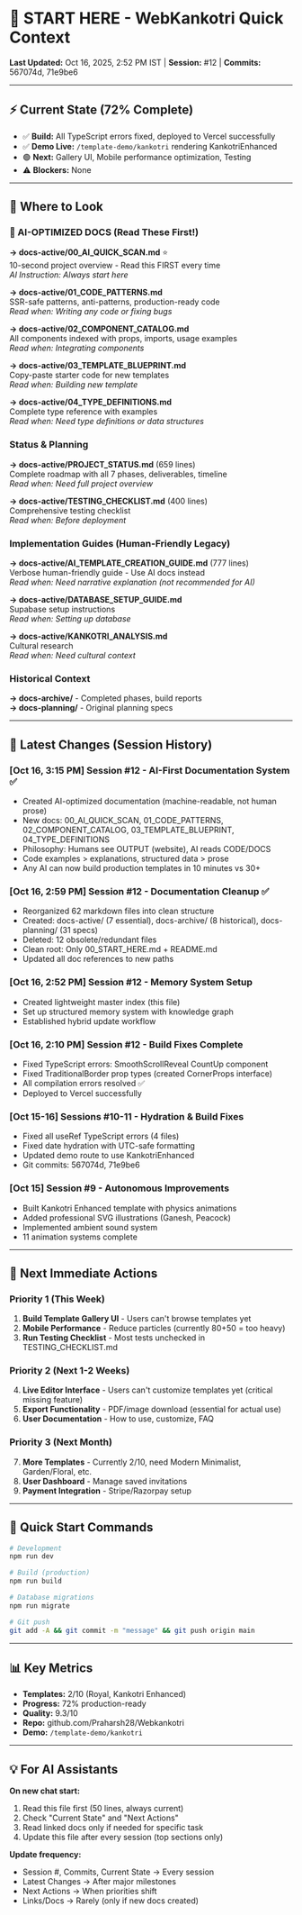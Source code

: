 # 👋 START HERE - WebKankotri Quick Context

**Last Updated:** Oct 16, 2025, 2:52 PM IST | **Session:** #12 | **Commits:** 567074d, 71e9be6

---

## ⚡ Current State (72% Complete)

- ✅ **Build:** All TypeScript errors fixed, deployed to Vercel successfully
- ✅ **Demo Live:** `/template-demo/kankotri` rendering KankotriEnhanced
- 🟢 **Next:** Gallery UI, Mobile performance optimization, Testing
- ⚠️ **Blockers:** None

---

## 📂 Where to Look

### 🤖 AI-OPTIMIZED DOCS (Read These First!)
**→ docs-active/00_AI_QUICK_SCAN.md** ⭐  
10-second project overview - Read this FIRST every time  
*AI Instruction: Always start here*

**→ docs-active/01_CODE_PATTERNS.md**  
SSR-safe patterns, anti-patterns, production-ready code  
*Read when: Writing any code or fixing bugs*

**→ docs-active/02_COMPONENT_CATALOG.md**  
All components indexed with props, imports, usage examples  
*Read when: Integrating components*

**→ docs-active/03_TEMPLATE_BLUEPRINT.md**  
Copy-paste starter code for new templates  
*Read when: Building new template*

**→ docs-active/04_TYPE_DEFINITIONS.md**  
Complete type reference with examples  
*Read when: Need type definitions or data structures*

### Status & Planning
**→ docs-active/PROJECT_STATUS.md** (659 lines)  
Complete roadmap with all 7 phases, deliverables, timeline  
*Read when: Need full project overview*

**→ docs-active/TESTING_CHECKLIST.md** (400 lines)  
Comprehensive testing checklist  
*Read when: Before deployment*

### Implementation Guides (Human-Friendly Legacy)
**→ docs-active/AI_TEMPLATE_CREATION_GUIDE.md** (777 lines)  
Verbose human-friendly guide - Use AI docs instead  
*Read when: Need narrative explanation (not recommended for AI)*

**→ docs-active/DATABASE_SETUP_GUIDE.md**  
Supabase setup instructions  
*Read when: Setting up database*

**→ docs-active/KANKOTRI_ANALYSIS.md**  
Cultural research  
*Read when: Need cultural context*

### Historical Context
**→ docs-archive/** - Completed phases, build reports  
**→ docs-planning/** - Original planning specs

---

## 📝 Latest Changes (Session History)

### [Oct 16, 3:15 PM] Session #12 - AI-First Documentation System ✅
- Created AI-optimized documentation (machine-readable, not human prose)
- New docs: 00_AI_QUICK_SCAN, 01_CODE_PATTERNS, 02_COMPONENT_CATALOG, 03_TEMPLATE_BLUEPRINT, 04_TYPE_DEFINITIONS
- Philosophy: Humans see OUTPUT (website), AI reads CODE/DOCS
- Code examples > explanations, structured data > prose
- Any AI can now build production templates in 10 minutes vs 30+

### [Oct 16, 2:59 PM] Session #12 - Documentation Cleanup ✅
- Reorganized 62 markdown files into clean structure
- Created: docs-active/ (7 essential), docs-archive/ (8 historical), docs-planning/ (31 specs)
- Deleted: 12 obsolete/redundant files
- Clean root: Only 00_START_HERE.md + README.md
- Updated all doc references to new paths

### [Oct 16, 2:52 PM] Session #12 - Memory System Setup
- Created lightweight master index (this file)
- Set up structured memory system with knowledge graph
- Established hybrid update workflow

### [Oct 16, 2:10 PM] Session #12 - Build Fixes Complete
- Fixed TypeScript errors: SmoothScrollReveal CountUp component
- Fixed TraditionalBorder prop types (created CornerProps interface)
- All compilation errors resolved ✅
- Deployed to Vercel successfully

### [Oct 15-16] Sessions #10-11 - Hydration & Build Fixes
- Fixed all useRef TypeScript errors (4 files)
- Fixed date hydration with UTC-safe formatting
- Updated demo route to use KankotriEnhanced
- Git commits: 567074d, 71e9be6

### [Oct 15] Session #9 - Autonomous Improvements
- Built Kankotri Enhanced template with physics animations
- Added professional SVG illustrations (Ganesh, Peacock)
- Implemented ambient sound system
- 11 animation systems complete

---

## 🎯 Next Immediate Actions

### Priority 1 (This Week)
1. **Build Template Gallery UI** - Users can't browse templates yet
2. **Mobile Performance** - Reduce particles (currently 80+50 = too heavy)
3. **Run Testing Checklist** - Most tests unchecked in TESTING_CHECKLIST.md

### Priority 2 (Next 1-2 Weeks)
4. **Live Editor Interface** - Users can't customize templates yet (critical missing feature)
5. **Export Functionality** - PDF/image download (essential for actual use)
6. **User Documentation** - How to use, customize, FAQ

### Priority 3 (Next Month)
7. **More Templates** - Currently 2/10, need Modern Minimalist, Garden/Floral, etc.
8. **User Dashboard** - Manage saved invitations
9. **Payment Integration** - Stripe/Razorpay setup

---

## 🚀 Quick Start Commands

```bash
# Development
npm run dev

# Build (production)
npm run build

# Database migrations
npm run migrate

# Git push
git add -A && git commit -m "message" && git push origin main
```

---

## 📊 Key Metrics

- **Templates:** 2/10 (Royal, Kankotri Enhanced)
- **Progress:** 72% production-ready
- **Quality:** 9.3/10
- **Repo:** github.com/Praharsh28/Webkankotri
- **Demo:** `/template-demo/kankotri`

---

## 💡 For AI Assistants

**On new chat start:**
1. Read this file first (50 lines, always current)
2. Check "Current State" and "Next Actions"
3. Read linked docs only if needed for specific task
4. Update this file after every session (top sections only)

**Update frequency:**
- Session #, Commits, Current State → Every session
- Latest Changes → After major milestones
- Next Actions → When priorities shift
- Links/Docs → Rarely (only if new docs created)
